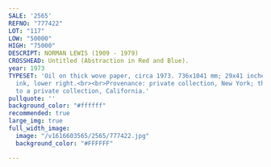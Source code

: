```yaml
---
SALE: '2565'
REFNO: "777422"
LOT: "117"
LOW: "50000"
HIGH: "75000"
DESCRIPT: NORMAN LEWIS (1909 - 1979)
CROSSHEAD: Untitled (Abstraction in Red and Blue).
year: 1973
TYPESET: 'Oil on thick wove paper, circa 1973. 736x1041 mm; 29x41 inches. Signed in
  ink, lower right.<br><br>Provenance: private collection, New York; thence by descent
  to a private collection, California.'
pullquote: ''
background_color: "#ffffff"
recommended: true
large_img: true
full_width_image:
  image: "/v1616603565/2565/777422.jpg"
  background_color: "#FFFFFF"

---
```

